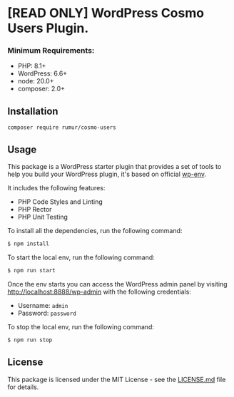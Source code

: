 # [READ ONLY] WordPress Cosmo Users Plugin.

### Minimum Requirements:
 - PHP: 8.1+
 - WordPress: 6.6+
 - node: 20.0+
 - composer: 2.0+

## Installation

```composer require rumur/cosmo-users```

## Usage

This package is a WordPress starter plugin that provides a set of tools to help you build your WordPress plugin, 
it's based on official [wp-env](https://www.npmjs.com/package/@wordpress/env).

It includes the following features:
- PHP Code Styles and Linting
- PHP Rector
- PHP Unit Testing

To install all the dependencies, run the following command:

```bash
$ npm install
```

To start the local env, run the following command:

```bash
$ npm run start
```

Once the env starts you can access the WordPress admin panel by visiting [http://localhost:8888/wp-admin](http://localhost:8888/wp-admin) with the following credentials:
- Username: `admin`
- Password: `password`

To stop the local env, run the following command:

```bash
$ npm run stop
```

## License
  This package is licensed under the MIT License - see the [LICENSE.md](https://github.com/rumur/cosmo-users/blob/master/LICENSE) file for details.
